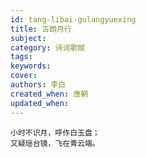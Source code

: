 ```yaml
---
id: tang-libai-gulangyuexing
title: 古朗月行
subject: 
category: 诗词歌赋
tags: 
keywords: 
cover: 
authors: 李白
created_when: 唐朝
updated_when: 
---
```


```
小时不识月，呼作白玉盘；
又疑瑶台镜，飞在青云端。
```
